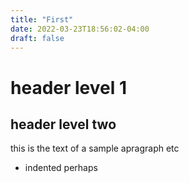 ```yaml
---
title: "First"
date: 2022-03-23T18:56:02-04:00
draft: false
---
```


# header level 1

## header level two

this is the text of a sample apragraph
etc
- indented perhaps
